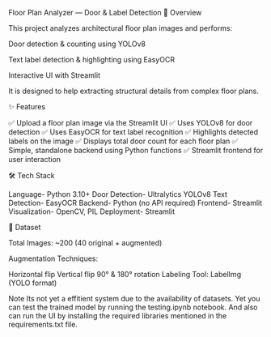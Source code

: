 Floor Plan Analyzer — Door & Label Detection
📌 Overview

This project analyzes architectural floor plan images and performs:

Door detection & counting using YOLOv8

Text label detection & highlighting using EasyOCR

Interactive UI with Streamlit

It is designed to help  extracting structural details from complex floor plans.


✨ Features

✅ Upload a floor plan image via the Streamlit UI
✅ Uses YOLOv8 for door detection
✅ Uses EasyOCR for text label recognition
✅ Highlights detected labels on the image
✅ Displays total door count for each floor plan
✅ Simple, standalone backend using Python functions
✅ Streamlit frontend for user interaction


🛠️ Tech Stack

Language-	Python 3.10+
Door Detection-	Ultralytics YOLOv8
Text Detection-	EasyOCR
Backend-	Python (no API required)
Frontend-	Streamlit
Visualization-	OpenCV, PIL
Deployment-	Streamlit 




📂 Dataset

Total Images: ~200
(40 original + augmented)

Augmentation Techniques:

Horizontal flip
Vertical flip
90° & 180° rotation
Labeling Tool: LabelImg
 (YOLO format)


Note 
Its not yet a effitient system due to the availability of datasets. Yet you can test the trained model by running the testing.ipynb notebook. And also can run the UI by installing the required libraries mentioned in the requirements.txt file.